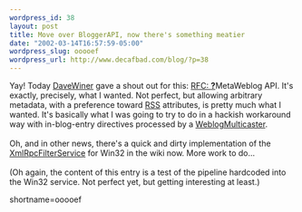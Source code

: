 ```yaml
--- 
wordpress_id: 38
layout: post
title: Move over BloggerAPI, now there's something meatier
date: "2002-03-14T16:57:59-05:00"
wordpress_slug: ooooef
wordpress_url: http://www.decafbad.com/blog/?p=38
---
```

Yay!  Today <a href="http://www.decafbad.com/twiki/bin/view/Main/DaveWiner">DaveWiner</a> gave a shout out for this: <a href="http://www.xmlrpc.com/metaWeblogApi">RFC: <span style='background : ;'><a href="http://www.decafbad.com/twiki/bin/edit/Main/MetaWeblog?topicparent=."><b>?</b></a><font color="">MetaWeblog</font></span> API</a>.  It's exactly, precisely, what I wanted.  Not perfect, but allowing arbitrary metadata, with a preference toward <a href="http://www.decafbad.com/twiki/bin/view/Main/RSS">RSS</a> attributes,  is pretty much what I wanted.  It's basically what I was going to try to do in a hackish workaround way with in-blog-entry directives processed by a <a href="http://www.decafbad.com/twiki/bin/view/Main/WeblogMulticaster">WeblogMulticaster</a>.
<br /><br />
Oh, and in other news, there's a quick and dirty implementation of the <a href="http://www.decafbad.com/twiki/bin/view/Main/XmlRpcFilterService">XmlRpcFilterService</a> for Win32 in the wiki now.  More work to do...
<br /><br />
(Oh again, the content of this entry is a test of the pipeline hardcoded into the Win32 service.  Not perfect yet, but getting interesting at least.)
<!--more-->
shortname=ooooef
